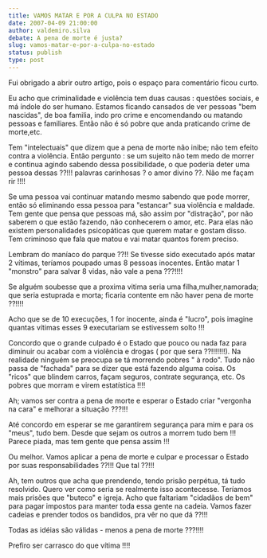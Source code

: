 ```yaml
---
title: VAMOS MATAR E POR A CULPA NO ESTADO
date: 2007-04-09 21:00:00
author: valdemiro.silva
debate: A pena de morte é justa?
slug: vamos-matar-e-por-a-culpa-no-estado
status: publish 
type: post
---
```


Fui obrigado a abrir outro artigo, pois o espaço para comentário ficou curto.  

Eu acho que criminalidade e violência tem duas causas : questões sociais, e má índole do ser humano. Estamos ficando cansados de ver pessoas "bem nascidas", de boa familia, indo pro crime e encomendando ou matando pessoas e familiares. Então não é só pobre que anda praticando crime de morte,etc.  

Tem "intelectuais" que dizem que a pena de morte não inibe; não tem efeito contra a violência. Então pergunto : se um sujeito não tem medo de morrer e continua agindo sabendo dessa possibilidade, o que poderia deter uma pessoa dessas ??!!! palavras carinhosas ? o amor divino ??. Não me façam rir !!!!  

Se uma pessoa vai continuar matando mesmo sabendo que pode morrer, então só eliminando essa pessoa para "estancar" sua violência e maldade. Tem gente que pensa que pessoas má, são assim por "distração", por não saberem o que estão fazendo, não conhecerem o amor, etc. Para elas não existem personalidades psicopáticas que querem matar e gostam disso. Tem criminoso que fala que matou e vai matar quantos forem preciso.  

Lembram do maníaco do parque ??!! Se tivesse sido executado após matar 2 vítimas, teríamos poupado umas 8 pessoas inocentes. Então matar 1 "monstro" para salvar 8 vidas, não vale a pena ???!!!!  

Se alguém soubesse que a proxima vitima seria uma filha,mulher,namorada; que seria estuprada e morta; ficaria contente em não haver pena de morte ??!!!!  

Acho que se de 10 execuções, 1 for inocente, ainda é "lucro", pois imagine quantas vítimas esses 9 executariam se estivessem solto !!!  

Concordo que o grande culpado é o Estado que pouco ou nada faz para diminuir ou acabar com a violência e drogas ( por que sera ??!!!!!!!). Na realidade ninguém se preocupa se tá morrendo pobres " à rodo". Tudo não passa de "fachada" para se dizer que está fazendo alguma coisa. Os "ricos" que blindem carros, façam seguros, contrate segurança, etc. Os pobres que morram e virem estatística !!!!  

Ah; vamos ser contra a pena de morte e esperar o Estado criar "vergonha na cara" e melhorar a situação ???!!!  

Até concordo em esperar se me garantirem segurança para mim e para os "meus", tudo bem. Desde que sejam os outros a morrem tudo bem !!! Parece piada, mas tem gente que pensa assim !!!  

Ou melhor. Vamos aplicar a pena de morte e culpar e processar o Estado por suas responsabilidades ??!!! Que tal ??!!!  

Ah, tem outros que acha que prendendo, tendo prisão perpétua, tá tudo resolvido. Quero ver como seria se realmente isso acontecesse. Teríamos mais prisões que "buteco" e igreja. Acho que faltariam "cidadãos de bem" para pagar impostos para manter toda essa gente na cadeia. Vamos fazer cadeias e prender todos os bandidos, pra vêr no que dá ??!!!  

Todas as idéias são válidas - menos a pena de morte ???!!!!  

Prefiro ser carrasco do que vítima !!!!
